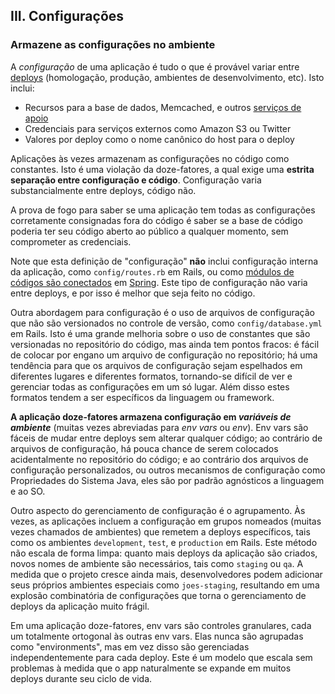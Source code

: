 ## III. Configurações
### Armazene as configurações no ambiente

A *configuração* de uma aplicação é tudo o que é provável variar entre [deploys](./codebase) (homologação, produção, ambientes de desenvolvimento, etc). Isto inclui:

* Recursos para a base de dados, Memcached, e outros [serviços de apoio](./backing-services)
* Credenciais para serviços externos como Amazon S3 ou Twitter
* Valores por deploy como o nome canônico do host para o deploy

Aplicações às vezes armazenam as configurações no código como constantes. Isto é uma violação da doze-fatores, a qual exige uma **estrita separação entre configuração e código**. Configuração varia substancialmente entre deploys, código não.

A prova de fogo para saber se uma aplicação tem todas as configurações corretamente consignadas fora do código é saber se a base de código poderia ter seu código aberto ao público a qualquer momento, sem comprometer as credenciais.

Note que esta definição de "configuração" **não** inclui configuração interna da aplicação, como `config/routes.rb` em Rails, ou como [módulos de códigos são conectados](http://docs.spring.io/spring/docs/current/spring-framework-reference/html/beans.html) em [Spring](http://spring.io/). Este tipo de configuração não varia entre deploys, e por isso é melhor que seja feito no código.

Outra abordagem para configuração é o uso de arquivos de configuração que não são versionados no controle de versão, como `config/database.yml` em Rails. Isto é uma grande melhoria sobre o uso de constantes que são versionadas no repositório do código, mas ainda tem pontos fracos: é fácil de colocar por engano um arquivo de configuração no repositório; há uma tendência para que os arquivos de configuração sejam espelhados em diferentes lugares e diferentes formatos, tornando-se difícil de ver e gerenciar todas as configurações em um só lugar. Além disso estes formatos tendem a ser específicos da linguagem ou framework.

**A aplicação doze-fatores armazena configuração em *variáveis de ambiente*** (muitas vezes abreviadas para *env vars* ou *env*). Env vars são fáceis de mudar entre deploys sem alterar qualquer código; ao contrário de arquivos de configuração, há pouca chance de serem colocados acidentalmente no repositório do código; e ao contrário dos arquivos de configuração personalizados, ou outros mecanismos de configuração como Propriedades do Sistema Java, eles são por padrão agnósticos a linguagem e ao SO.

Outro aspecto do gerenciamento de configuração é o agrupamento. Às vezes, as aplicações incluem a configuração em grupos nomeados (muitas vezes chamados de ambientes) que remetem a deploys específicos, tais como os ambientes `development`, `test`, e `production` em Rails. Este método não escala de forma limpa: quanto mais deploys da aplicação são criados, novos nomes de ambiente são necessários, tais como `staging` ou `qa`. A medida que o projeto cresce ainda mais, desenvolvedores podem adicionar seus próprios ambientes especiais como `joes-staging`, resultando em uma explosão combinatória de configurações que torna o gerenciamento de deploys da aplicação muito frágil.

Em uma aplicação doze-fatores, env vars são controles granulares, cada um totalmente ortogonal às outras env vars. Elas nunca são agrupadas como "environments", mas em vez disso são gerenciadas independentemente para cada deploy. Este é um modelo que escala sem problemas à medida que o app naturalmente se expande em muitos deploys durante seu ciclo de vida.
